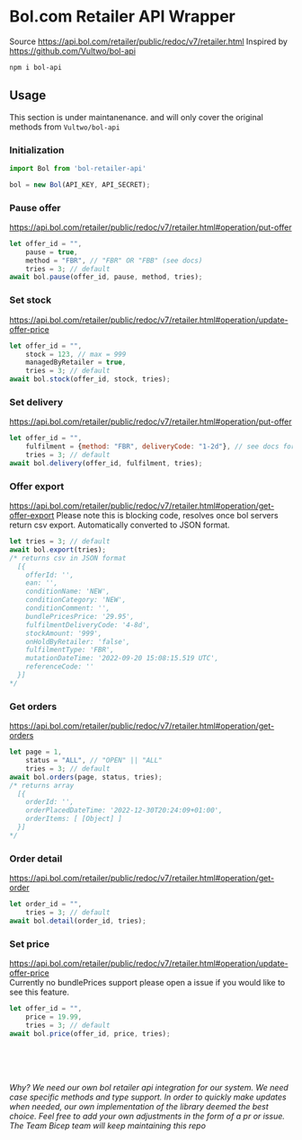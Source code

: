 # Bol.com Retailer API Wrapper
Source https://api.bol.com/retailer/public/redoc/v7/retailer.html
Inspired by https://github.com/Vultwo/bol-api
<br>


```bash
npm i bol-api
```

## Usage

This section is under maintanenance. and will only cover the original methods from `Vultwo/bol-api`
### Initialization
```javascript
import Bol from 'bol-retailer-api'

bol = new Bol(API_KEY, API_SECRET);
```
### Pause offer
https://api.bol.com/retailer/public/redoc/v7/retailer.html#operation/put-offer
```javascript
let offer_id = "",
    pause = true,
    method = "FBR", // "FBR" OR "FBB" (see docs)
    tries = 3; // default
await bol.pause(offer_id, pause, method, tries);
```
### Set stock
https://api.bol.com/retailer/public/redoc/v7/retailer.html#operation/update-offer-price
```javascript
let offer_id = "",
    stock = 123, // max = 999
    managedByRetailer = true,
    tries = 3; // default
await bol.stock(offer_id, stock, tries);
```
### Set delivery
https://api.bol.com/retailer/public/redoc/v7/retailer.html#operation/put-offer
```javascript
let offer_id = "",
    fulfilment = {method: "FBR", deliveryCode: "1-2d"}, // see docs for all codes
    tries = 3; // default
await bol.delivery(offer_id, fulfilment, tries);
```
### Offer export
https://api.bol.com/retailer/public/redoc/v7/retailer.html#operation/get-offer-export
Please note this is blocking code, resolves once bol servers return csv export. Automatically converted to JSON format.
```javascript
let tries = 3; // default
await bol.export(tries);
/* returns csv in JSON format
  [{
    offerId: '',
    ean: '',
    conditionName: 'NEW',
    conditionCategory: 'NEW',
    conditionComment: '',
    bundlePricesPrice: '29.95',
    fulfilmentDeliveryCode: '4-8d',
    stockAmount: '999',
    onHoldByRetailer: 'false',
    fulfilmentType: 'FBR',
    mutationDateTime: '2022-09-20 15:08:15.519 UTC',
    referenceCode: ''
  }]
*/
```
### Get orders
https://api.bol.com/retailer/public/redoc/v7/retailer.html#operation/get-orders
```javascript
let page = 1,
    status = "ALL", // "OPEN" || "ALL"
    tries = 3; // default
await bol.orders(page, status, tries);
/* returns array
  [{
    orderId: '',
    orderPlacedDateTime: '2022-12-30T20:24:09+01:00',
    orderItems: [ [Object] ]
  }]
*/
```
### Order detail
https://api.bol.com/retailer/public/redoc/v7/retailer.html#operation/get-order
```javascript
let order_id = "",
    tries = 3; // default
await bol.detail(order_id, tries);
```
### Set price
https://api.bol.com/retailer/public/redoc/v7/retailer.html#operation/update-offer-price
<br>Currently no bundlePrices support please open a issue if you would like to see this feature.
```javascript
let offer_id = "",
    price = 19.99,
    tries = 3; // default
await bol.price(offer_id, price, tries);
```
<br>
<br>
<br>

*Why?*
*We need our own bol retailer api integration for our system. We need case specific methods and type support. In order to quickly make updates when needed, our own implementation of the library deemed the best choice. Feel free to add your own adjustments in the form of a pr or issue. The Team Bicep team will keep maintaining this repo*